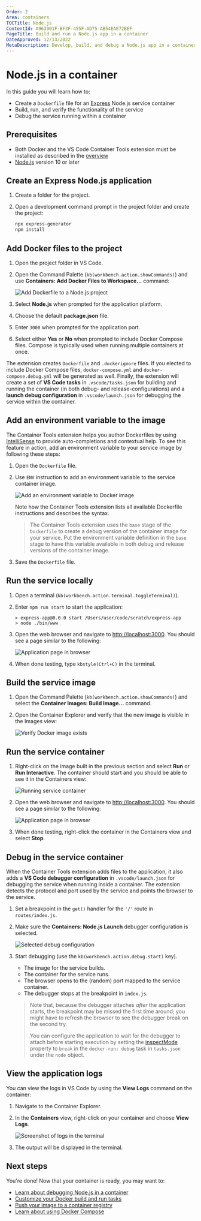 ```yaml
---
Order: 2
Area: containers
TOCTitle: Node.js
ContentId: A963901F-BF3F-455F-AD75-AB54EAE72BEF
PageTitle: Build and run a Node.js app in a container
DateApproved: 12/13/2022
MetaDescription: Develop, build, and debug a Node.js app in a container, using Visual Studio Code.
---
```

# Node.js in a container

In this guide you will learn how to:

- Create a `Dockerfile` file for an [Express](https://expressjs.com/) Node.js service container
- Build, run, and verify the functionality of the service
- Debug the service running within a container

## Prerequisites

- Both Docker and the VS Code Container Tools extension must be installed as described in the [overview](/docs/containers/overview.md#installation)
- [Node.js](https://nodejs.org/) version 10 or later

## Create an Express Node.js application

1. Create a folder for the project.
1. Open a development command prompt in the project folder and create the project:

   ```bash
   npx express-generator
   npm install
   ```

## Add Docker files to the project

1. Open the project folder in VS Code.
1. Open the Command Palette (`kb(workbench.action.showCommands)`) and use **Containers: Add Docker Files to Workspace...** command:

   ![Add Dockerfile to a Node.js project](images/quickstarts/node-add-node-dark.png)

1. Select **Node.js** when prompted for the application platform.
1. Choose the default **package.json** file.
1. Enter `3000` when prompted for the application port.
1. Select either **Yes** or **No** when prompted to include Docker Compose files. Compose is typically used when running multiple containers at once.

The extension creates `Dockerfile` and `.dockerignore` files. If you elected to include Docker Compose files, `docker-compose.yml` and `docker-compose.debug.yml` will be generated as well. Finally, the extension will create a set of **VS Code tasks** in `.vscode/tasks.json` for building and running the container (in both debug- and release-configurations) and a **launch debug configuration** in `.vscode/launch.json` for debugging the service within the container.

## Add an environment variable to the image

The Container Tools extension helps you author Dockerfiles by using [IntelliSense](/docs/editing/intellisense.md) to provide auto-completions and contextual help. To see this feature in action, add an environment variable to your service image by following these steps:

1. Open the `Dockerfile` file.
1. Use `ENV` instruction to add an environment variable to the service container image.

   ![Add an environment variable to Docker image](images/quickstarts/nodejs-intellisense-env.png)

   Note how the Container Tools extension lists all available Dockerfile instructions and describes the syntax.

   > The Container Tools extension uses the `base` stage of the `Dockerfile` to create a debug version of the container image for your service. Put the environment variable definition in the `base` stage to have this variable available in both debug and release versions of the container image.
1. Save the `Dockerfile` file.

## Run the service locally

1. Open a terminal (`kb(workbench.action.terminal.toggleTerminal)`).
1. Enter `npm run start` to start the application:

   ```
   > express-app@0.0.0 start /Users/user/code/scratch/express-app
   > node ./bin/www
   ```

1. Open the web browser and navigate to [http://localhost:3000](http://localhost:3000). You should see a page similar to the following:

   ![Application page in browser](images/quickstarts/node-run-browser.png)

1. When done testing, type `kbstyle(Ctrl+C)` in the terminal.

## Build the service image

1. Open the Command Palette (`kb(workbench.action.showCommands)`) and select the **Container Images: Build Image...** command.
1. Open the Container Explorer and verify that the new image is visible in the Images view:

   ![Verify Docker image exists](images/quickstarts/node-verify-image-dark.png)

## Run the service container

1. Right-click on the image built in the previous section and select **Run** or **Run Interactive**. The container should start and you should be able to see it in the Containers view:

   ![Running service container](images/quickstarts/node-running-container-dark.png)

1. Open the web browser and navigate to [http://localhost:3000](http://localhost:3000). You should see a page similar to the following:

   ![Application page in browser](images/quickstarts/node-run-browser.png)

1. When done testing, right-click the container in the Containers view and select **Stop**.

## Debug in the service container

When the Container Tools extension adds files to the application, it also adds a **VS Code debugger configuration** in `.vscode/launch.json` for debugging the service when running inside a container. The extension detects the protocol and port used by the service and points the browser to the service.

1. Set a breakpoint in the `get()` handler for the `'/'` route in `routes/index.js`.

1. Make sure the **Containers: Node.js Launch** debugger configuration is selected.

   ![Selected debug configuration](images/quickstarts/node-debug-configuration-dark.png)

1. Start debugging (use the `kb(workbench.action.debug.start)` key).
    - The image for the service builds.
    - The container for the service runs.
    - The browser opens to the (random) port mapped to the service container.
    - The debugger stops at the breakpoint in `index.js`.

    > Note that, because the debugger attaches *after* the application starts, the breakpoint may be missed the first time around; you might have to refresh the browser to see the debugger break on the second try.
    >
    > You can configure the application to wait for the debugger to attach before starting execution by setting the [inspectMode](/docs/containers/reference.md#node-object-properties-dockerrun-task) property to `break` in the `docker-run: debug` task in `tasks.json` under the `node` object.

## View the application logs

You can view the logs in VS Code by using the **View Logs** command on the container:

1. Navigate to the Container Explorer.
1. In the **Containers** view, right-click on your container and choose **View Logs**.

    ![Screenshot of logs in the terminal](images/quickstarts/node-view-logs-dark.png)

1. The output will be displayed in the terminal.

## Next steps

You're done! Now that your container is ready, you may want to:

- [Learn about debugging Node.js in a container](/docs/containers/debug-node.md)
- [Customize your Docker build and run tasks](/docs/containers/reference.md)
- [Push your image to a container registry](/docs/containers/quickstart-container-registries.md#push-an-image-to-a-container-registry)
- [Learn about using Docker Compose](/docs/containers/docker-compose.md)
